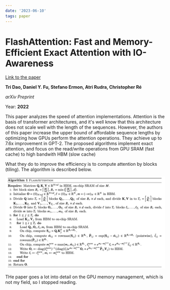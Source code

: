 ```yaml
---
date: '2023-06-10'
tags: paper
---
```

# FlashAttention: Fast and Memory-Efficient Exact Attention with IO-Awareness

[Link to the paper](https://arxiv.org/abs/2205.14135)

**Tri Dao, Daniel Y. Fu, Stefano Ermon, Atri Rudra, Christopher Ré**

*arXiv Preprint*

Year: **2022**

This paper analyzes the speed of attention implementations. Attention is the basis of transformer architectures, and it's well know that this architecture does not scale well with the length of the sequences. However, the authors of this paper increase the upper bound of affordable sequence lengths by optimizing how GPUs perform the attention operations. They achieve up to 7.6x improvement in GPT-2. The proposed algorithms implement exact attention, and focus on the read/write operations from GPU SRAM (fast cache) to high bandwith HBM (slow cache)

What they do to improve the efficiency is to compute attention by blocks (tiling). The algorithm is described below.

![](assets/dao2022/algorithm.png)

THe paper goes a lot into detail on the GPU memory management, which is not my field, so I stopped reading.